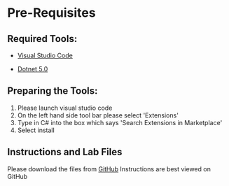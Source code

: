 # Pre-Requisites

## Required Tools:

- [Visual Studio Code](https://aka.ms/win32-x64-user-stable)

- [Dotnet 5.0](https://download.visualstudio.microsoft.com/download/pr/fc1e9923-c4ea-41eb-bddb-165b684fdd4d/cdc2508795eef111e2feb35625e2e460/dotnet-sdk-5.0.100-rc.1.20452.10-win-x64.exe)

## Preparing the Tools:

1. Please launch visual studio code
1. On the left hand side tool bar please select 'Extensions'
1. Type in C# into the box which says 'Search Extensions in Marketplace'
1. Select install

## Instructions and Lab Files

Please download the files from [GitHub](https://github.com/john-nicholson/developmentFundamentals)
Instructions are best viewed on GitHub